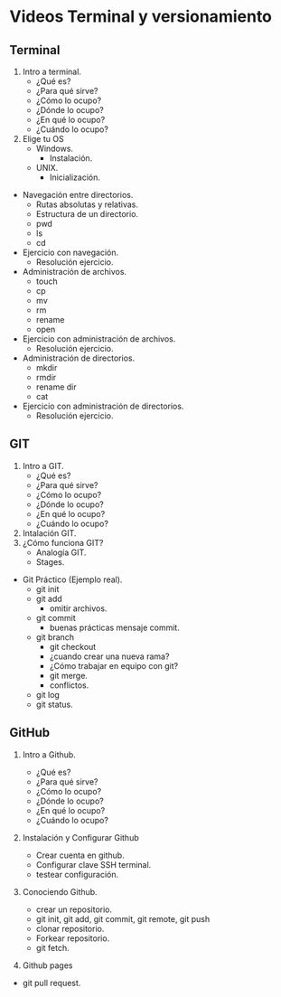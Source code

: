 # Videos Terminal y versionamiento

## Terminal

1.	Intro a terminal.
	-	¿Qué es?
	-	¿Para qué sirve?
	- ¿Cómo lo ocupo?
	- ¿Dónde lo ocupo?
	- ¿En qué lo ocupo?
	- ¿Cuándo lo ocupo? 	
2. Elige tu OS
	-	Windows.
		- Instalación. 	
	-  UNIX.
		- Inicialización.  
- Navegación entre directorios.
	- Rutas absolutas y relativas.
	- Estructura de un directorio. 
	- pwd
	- ls
	- cd
- Ejercicio con navegación.
	- Resolución ejercicio.  
- Administración de archivos.
	- touch
	- cp
	- mv
	- rm
	- rename
	- open 	
- Ejercicio con administración de archivos.
	- Resolución ejercicio.  
- Administración de directorios.
	- mkdir
	- rmdir
	- rename dir
	- cat 	
- Ejercicio con administración de directorios.
	- Resolución ejercicio.	

## GIT 

1.	Intro a GIT.
	-	¿Qué es?
	-	¿Para qué sirve?
	- 	¿Cómo lo ocupo?
	- 	¿Dónde lo ocupo?
	- 	¿En qué lo ocupo?
	- 	¿Cuándo lo ocupo?  
2. Intalación GIT.
3. ¿Cómo funciona GIT?
	- Analogía GIT.
	- Stages.
- Git Práctico (Ejemplo real).
	- git init
	- git add
		- omitir archivos. 
	- git commit
		- buenas prácticas mensaje commit.
	- git branch
		- git checkout
		- ¿cuando crear una nueva rama? 
		- ¿Cómo trabajar en equipo con git?
		- git merge.
		- conflictos.
	- git log
	- git status.	

## GitHub

1. Intro a Github.
	-	¿Qué es?
	-	¿Para qué sirve?
	- 	¿Cómo lo ocupo?
	- 	¿Dónde lo ocupo?
	- 	¿En qué lo ocupo?
	- 	¿Cuándo lo ocupo? 
2.  Instalación y Configurar Github
 	 -	Crear cuenta en github.
	 - Configurar clave SSH terminal.
	 - testear configuración.
 
3. Conociendo Github.
   - crear un repositorio.
	- git init, git add, git commit, git remote, git push 
   - clonar repositorio.
    - Forkear repositorio.
   - git fetch.  	

4.	Github pages	
   - git pull request.
	


